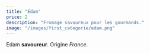 ```yaml
---
title: "Edam"
price: 2
description: "Fromage savoureux pour les gourmands."
image: "/images/first_categorie/edam.png"
---
```


Edam **savoureur**. Origine _France_.
